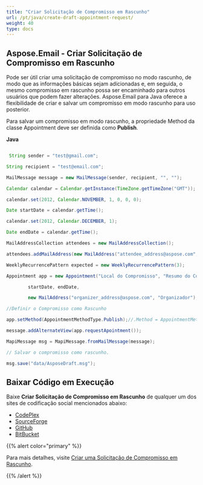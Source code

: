 ```yaml
---
title: "Criar Solicitação de Compromisso em Rascunho"
url: /pt/java/create-draft-appointment-request/
weight: 40
type: docs
---
```


## **Aspose.Email - Criar Solicitação de Compromisso em Rascunho**  
Pode ser útil criar uma solicitação de compromisso no modo rascunho, de modo que as informações básicas sejam adicionadas e, em seguida, o mesmo compromisso em rascunho possa ser encaminhado para outros usuários que podem fazer alterações. Aspose.Email para Java oferece a flexibilidade de criar e salvar um compromisso em modo rascunho para uso posterior.  

Para salvar um compromisso em modo rascunho, a propriedade Method da classe Appointment deve ser definida como **Publish**.  

**Java**  

``` java  

 String sender = "test@gmail.com";  

String recipient = "test@email.com";  

MailMessage message = new MailMessage(sender, recipient, "", "");  

Calendar calendar = Calendar.getInstance(TimeZone.getTimeZone("GMT"));  

calendar.set(2012, Calendar.NOVEMBER, 1, 0, 0, 0);  

Date startDate = calendar.getTime();  

calendar.set(2012, Calendar.DECEMBER, 1);  

Date endDate = calendar.getTime();  

MailAddressCollection attendees = new MailAddressCollection();  

attendees.addMailAddress(new MailAddress("attendee_address@aspose.com", "Participante"));  

WeeklyRecurrencePattern expected = new WeeklyRecurrencePattern(3);  

Appointment app = new Appointment("Local do Compromisso", "Resumo do Compromisso", "Descrição do Compromisso",  

        startDate, endDate,  

        new MailAddress("organizer_address@aspose.com", "Organizador"), attendees, expected);  

//Definir o Compromisso como Rascunho  

app.setMethod(AppointmentMethodType.Publish);//.Method = AppointmentMethodType.Publish;  

message.addAlternateView(app.requestApointment());  

MapiMessage msg = MapiMessage.fromMailMessage(message);  

// Salvar o compromisso como rascunho.  

msg.save("data/AsposeDraft.msg");  

```  
## **Baixar Código em Execução**  
Baixe **Criar Solicitação de Compromisso em Rascunho** de qualquer um dos sites de codificação social mencionados abaixo:  

- [CodePlex](https://asposeapachepoi.codeplex.com/downloads/get/1381615)  
- [SourceForge](http://sourceforge.net/projects/asposeforapachepoi/files/Aspose.Email%20Features%20Not%20in%20Apache%20POI%20HSMF%20for%20Outlook/Create%20Draft%20Appointment%20Request%20%28Aspose.Email%29.zip/download)  
- [GitHub](https://github.com/asposemarketplace/Aspose_for_Apache_POI/releases/download/More-Features-in-Aspose.Email-v1.1/Create.Draft.Appointment.Request.Aspose.Email.zip)  
- [BitBucket](https://bitbucket.org/asposemarketplace/aspose-for-apache-poi/downloads/Create%20Draft%20Appointment%20Request%20\(Aspose.Email\).zip)  

{{% alert color="primary" %}}  

Para mais detalhes, visite [Criar uma Solicitação de Compromisso em Rascunho](/email/java/working-with-appointments/).  

{{% /alert %}}  